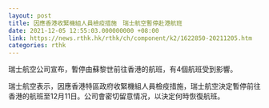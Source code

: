```yaml
---
layout: post
title: 因應香港收緊機組人員檢疫措施　瑞士航空暫停赴港航班
date: 2021-12-05 12:55:03.000000000 +08:00
link: https://news.rthk.hk/rthk/ch/component/k2/1622850-20211205.htm
categories: rthk
---
```


瑞士航空公司宣布，暫停由蘇黎世前往香港的航班，有4個航班受到影響。

瑞士航空表示，因應香港特區政府收緊機組人員檢疫措施，瑞士航空決定暫停前往香港的航班至12月11日。公司會密切留意情况，以決定何時恢復航班。
